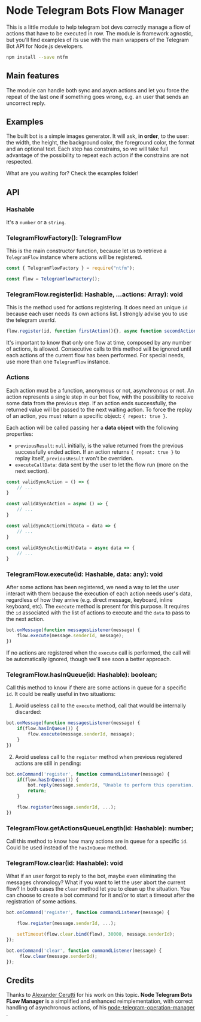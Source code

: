 # Node Telegram Bots Flow Manager

This is a little module to help telegram bot devs correctly manage a flow of actions that have to be executed in row. The module is framework agnostic, but you'll find examples of its use with the main wrappers of the Telegram Bot API for Node.js developers.

```sh
npm install --save ntfm
```

## Main features
The module can handle both sync and asycn actions and let you force the repeat of the last one if something goes wrong, e.g. an user that sends an uncorrect reply.

## Examples
The built bot is a simple images generator. It will ask, **in order**, to the user: the width, the height, the background color, the foreground color, the format and an optional text. Each step has constrains, so we will take full advantage of the possibility to repeat each action if the constrains are not respected.

What are you waiting for? Check the examples folder!

## API

### Hashable
It's a `number` or a `string`.

### TelegramFlowFactory(): TelegramFlow
This is the main constructor function, because let us to retrieve a `TelegramFlow` instance where actions will be registered.

```js
const { TelegramFlowFactory } = require("ntfm");

const flow = TelegramFlowFactory();
```

### TelegramFlow.register(id: Hashable, ...actions: Array<Action>): void
This is the method used for actions registering. It does need an unique `id` because each user needs its own actions list.
I strongly advise you to use the telegram _userId_.

```js
flow.register(id, function firstAction(){}, async function secondAction(), ...)
```

It's important to know that only one flow at time, composed by any number of actions, is allowed. Consecutive calls to this method will be ignored until each actions of the current flow has been performed. For special needs, use more than one `TelegramFlow` instance.

### Actions
Each action must be a function, anonymous or not, asynchronous or not. An action represents a single step in our bot flow, with the possibility to receive some data from the previous step. If an action ends successfully, the returned value will be passed to the next waiting action. To force the replay of an action, you must return a specific object: `{ repeat: true }`.

Each action will be called passing her a **data object** with the following properties:
- `previousResult`: `null` initially, is the value returned from the previous successfully ended action. If an action returns `{ repeat: true }` to replay itself, `previousResult` won't be overriden.
- `executeCallData`: data sent by the user to let the flow run (more on the next section).
  
```js
const validSyncAction = () => { 
    // ...
}

const validASyncAction = async () => { 
    // ...
}

const validSyncActionWithData = data => { 
    // ...
}

const validASyncActionWithData = async data => { 
    // ...
}
```

### TelegramFlow.execute(id: Hashable, data: any): void
After some actions has been registered, we need a way to let the user interact with them because the execution of each action needs user's data, regardless of how they arrive (e.g. direct message, keyboard, inline keyboard, etc).
The `execute` method is present for this purpose. It requires the `id` associated with the list of actions to execute and the `data` to pass to the next action.

```js
bot.onMessage(function messagesListener(message) {
    flow.execute(message.senderId, message);
})
```

If no actions are registered when the `execute` call is performed, the call will be automatically ignored, though we'll see soon a better approach.

### TelegramFlow.hasInQueue(id: Hashable): boolean;
Call this method to know if there are some actions in queue for a specific `id`. It could be really useful in two situations:
1. Avoid useless call to the `execute` method, call that would be internally discarded:

```js
bot.onMessage(function messagesListener(message) {
    if(flow.hasInQueue()) {
        flow.execute(message.senderId, message);
    }
})
```

2. Avoid useless call to the `register` method when previous registered actions are still in pending:

```js
bot.onCommand('register', function commandListener(message) {
    if(flow.hasInQueue()) {
        bot.reply(message.senderId, "Unable to perform this operation. You must end the previous started flow.");
        return;
    }

    flow.register(message.senderId, ...);
})
```

### TelegramFlow.getActionsQueueLength(id: Hashable): number;
Call this method to know how many actions are in queue for a specific `id`. Could be used instead of the `hasInQueue` method.

### TelegramFlow.clear(id: Hashable): void
What if an user forgot to reply to the bot, maybe even eliminating the messages chronology? What if you want to let the user abort the current flow? In both cases the `clear` method let you to clean up the situation. You can choose to create a bot command for it and/or to start a timeout after the registration of some actions.

```js
bot.onCommand('register', function commandListener(message) {

    flow.register(message.senderId, ...);

    setTimeout(flow.clear.bind(flow), 30000, message.senderId);
});

bot.onCommand('clear', function commandListener(message) {
     flow.clear(message.senderId);
});
```

## Credits

Thanks to [Alexander Cerutti](https://github.com/alexandercerutti) for his work on this topic. **Node Telegram Bots FLow Manager** is a simplified and enhanced reimplementation, with correct handling of asynchronous actions, of his [node-telegram-operation-manager
](https://github.com/alexandercerutti/node-telegram-operation-manager).